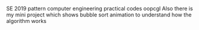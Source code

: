 SE 2019 pattern computer engineering practical codes oopcgl
Also there is my mini project which shows bubble sort animation to understand how the algorithm works
